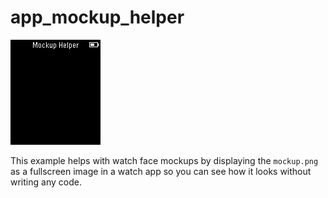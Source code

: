 # app_mockup_helper

![screenshot](app_mockup_helper_screenshot.png)

This example helps with watch face mockups by displaying the `mockup.png` as a fullscreen image in a watch app so you can see how it looks without writing any code.
